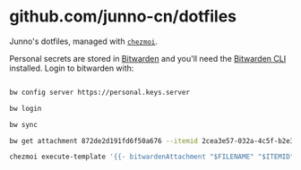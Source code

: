 # github.com/junno-cn/dotfiles
Junno's dotfiles, managed with [`chezmoi`](https://github.com/twpayne/chezmoi).

Personal secrets are stored in [Bitwarden](https://github.com/bitwarden/clients) and you'll need
the [Bitwarden CLI](https://github.com/bitwarden/clients) installed. Login
to bitwarden with:

```bash

bw config server https://personal.keys.server

bw login

bw sync

bw get attachment 872de2d191fd6f50a676 --itemid 2cea3e57-032a-4c5f-b2e3-f5656c9af06c

chezmoi execute-template '{{- bitwardenAttachment "$FILENAME" "$ITEMID" -}}' | gpg --import -
```
